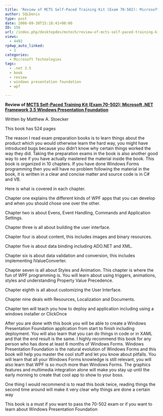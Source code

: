 ```yaml
---
title: 'Review of MCTS Self-Paced Training Kit (Exam 70-502): Microsoft .NET Framework 3.5 Windows Presentation Foundation'
author: SQLDenis
type: post
date: 2008-09-30T15:18:41+00:00
ID: 156
url: /index.php/desktopdev/mstech/review-of-mcts-self-paced-training-kit-e/
views:
  - 4492
rp4wp_auto_linked:
  - 1
categories:
  - Microsoft Technologies
tags:
  - .net 3.5
  - book
  - review
  - windows presentation foundation
  - wpf

---
```

**Review of [MCTS Self-Paced Training Kit (Exam 70-502): Microsoft .NET Framework 3.5 Windows Presentation Foundation][1]** 

Written by Matthew A. Stoecker
  
This book has 524 pages

The reason I read exam preparation books is to learn things about the product which you would otherwise learn the hard way, you might have introduced bugs because you didn&#8217;t know why certain things worked the way they did. Taking the preparation exams in the book is also another good way to see if you have actually mastered the material inside the book. This book is organized in 10 chapters. If you have done Windows Forms programming then you will have no problem following the material in the book, it is written in a clear and concise matter and source code is in C# and VB. 

Here is what is covered in each chapter.

Chapter one explains the different kinds of WPF apps that you can develop and when you should chose one over the other.
  
Chapter two is about Evens, Event Handling, Commands and Application Settings.
  
Chapter three is all about building the user interface.
  
Chapter four is about content, this includes images and binary resources.
  
Chapter five is about data binding including ADO.NET and XML.
  
Chapter six is about data validation and conversion, this includes implementing IValueConverter.
  
Chapter seven is all about Styles and Animation. This chapter is where the fun of WPF programming is. You will learn about using triggers, animations, styles and understanding Property Value Precedence.
  
Chapter eighth is all about customizing the User Interface.
  
Chapter nine deals with Resources, Localization and Documents.
  
Chapter ten will teach you how to deploy and application including using a windows installer or ClickOnce

After you are done with this book you will be able to create a Windows Presentation Foundation application from start to finish including deployment. You will also learn that you can do things in code or in XAML and that the end result is the same. I highly recommend this book for any person who has done at least 6 months of Windows Forms. Windows Presentation Foundation is the natural evolution of Windows Forms and this book will help you master the cool stuff and let you know about pitfalls. You will learn that all your Windows Forms knowledge is still relevant, you will also learn that WPF is so much more than Windows Forms. The graphics features and multimedia integration alone will make you stay up until the early morning to create that cool app to show to your boss.

One thing I would recommend is to read this book twice, reading things the second time around will make it very clear why things are done a certain way

This book is a must if you want to pass the 70-502 exam or if you want to learn about Windows Presentation Foundation

 [1]: http://www.amazon.com/gp/product/0735625662?ie=UTF8&tag=sql08-20&linkCode=xm2&camp=1789&creativeASIN=0735625662